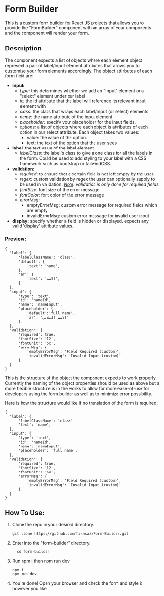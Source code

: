 # Form Builder
This is a custom form builder for React JS projects that allows you to provide the "FormBuilder" component with an array of your components and the component will render your form.

## Description
The component expects a list of objects where each element object represent a pair of label/input element attributes that allows you to customize your form elements accordingly. The object attirbutes of each form field are:
- **input:**
  - *type:* this determines whether we add an "input" element or a "select" element under our label
  - *id:* the id attribute that the label will reference its relevant input element with
  - *class:* the class that wraps each label/input (or select) elements
  - *name:* the name attribute of the input element
  - *placeholder:* specify your placeholder for the input fields.
  - *options:* a list of objects where each object is attributes of each option in our select attribute. Each object takes two values:
    - value: the value of the option.
    - text: the text of the option that the user sees.
- **label:** the text value of the label element
  - *labelClass:* the label's class to give a one class for all the labels in the form. Could be used to add styling to your label with a CSS framework such as bootstrap or tailwindCSS.
- **validation:**
  - *required*: to ensure that a certain field is not left empty by the user.
  - *regex*: custom validation by regex the user can optionally supply to be used in validation. *<ins>Note</ins>: validation is only done for required fields*
  - *fontSize*: font size of the error message
  - *fontColor*: font color of the error message
  - *errorMsg*:
    - emptyErrorMsg: custom error message for required fields which are empty
    - invalidErrorMsg: custom error message for invalid user input
- **display:** specify whether a field is hidden or displayed. expects any valid 'display' attribute values.

### Preview:
```
{
  'label': {
      'labelClassName': 'class',
      'default': {
          'text': 'name',
      },
      'ar': {
          'text': 'الاسم',
      }
  },
  'input': {
      'type': 'text',
      'id': 'nameId',
      'name': 'nameInput',
      'placeholder': {
          'default':'full name',
          'ar': 'الاسم الثلاثي'
      },
  },
  'validation': {
      'required': true,
      'fontSize': '12',
      'fontUnit': 'px',
      'errorMsg': {
          'emptyErrorMsg': 'Field Required (custom)',
          'invalidErrorMsg': 'Invalid Input (custom)'
      }
  }
}
```
This is the structure of the object the component expects to work properly. Currently the naming of the object properties should be used as above but a more flexible structure is in the works to allow for more ease-of-use for developers using the form builder as well as to minimize error possibility.

Here is how the structure would like if no translation of the form is required:
```
{
  'label': {
      'labelClassName': 'class',
      'text': 'name',
  },
  'input': {
      'type': 'text',
      'id': 'nameId',
      'name': 'nameInput',
      'placeholder': 'full name',
  },
  'validation': {
      'required': true,
      'fontSize': '12',
      'fontUnit': 'px',
      'errorMsg': {
          'emptyErrorMsg': 'Field Required (custom)',
          'invalidErrorMsg': 'Invalid Input (custom)'
      }
  }
}
```
## How To Use:
1. Clone the repo in your desired directory.

    ```
    git clone https://github.com/firasaz/Form-Builder.git
    ```
2. Enter into the "form-builder" directory.

    ```
      cd form-builder
    ```  
3. Run npm i then npm run dev.

      ```
      npm i
      npm run dev
      ```
4.  You're done! Open your browser and check the form and style it however you like.
